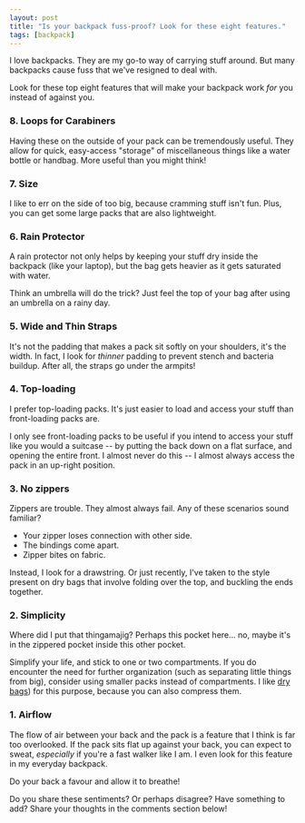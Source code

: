 ```yaml
---
layout: post
title: "Is your backpack fuss-proof? Look for these eight features."
tags: [backpack]
---
```


I love backpacks. They are my go-to way of carrying stuff around. But many backpacks cause fuss that we've resigned to deal with.

Look for these top eight features that will make your backpack work _for_ you instead of against you.

### 8. Loops for Carabiners

Having these on the outside of your pack can be tremendously useful. They allow for quick, easy-access "storage" of miscellaneous things like a water bottle or handbag. More useful than you might think!

### 7. Size

I like to err on the side of too big, because cramming stuff isn't fun. Plus, you can get some large packs that are also lightweight.

### 6. Rain Protector

A rain protector not only helps by keeping your stuff dry inside the backpack (like your laptop), but the bag gets heavier as it gets saturated with water.

Think an umbrella will do the trick? Just feel the top of your bag after using an umbrella on a rainy day.


### 5. Wide and Thin Straps

It's not the padding that makes a pack sit softly on your shoulders, it's the width. In fact, I look for _thinner_ padding to prevent stench and bacteria buildup. After all, the straps go under the armpits!

### 4. Top-loading

I prefer top-loading packs. It's just easier to load and access your stuff than front-loading packs are.

I only see front-loading packs to be useful if you intend to access your stuff like you would a suitcase -- by putting the back down on a flat surface, and opening the entire front. I almost never do this -- I almost always access the pack in an up-right position.


### 3. No zippers

Zippers are trouble. They almost always fail. Any of these scenarios sound familiar?

- Your zipper loses connection with other side.
- The bindings come apart.
- Zipper bites on fabric.

Instead, I look for a drawstring. Or just recently, I've taken to the style present on dry bags that involve folding over the top, and buckling the ends together.

### 2. Simplicity

Where did I put that thingamajig? Perhaps this pocket here... no, maybe it's in the zippered pocket inside this other pocket.

Simplify your life, and stick to one or two compartments. If you do encounter the need for further organization (such as separating little things from big), consider using smaller packs instead of compartments. I like [dry bags](https://en.wikipedia.org/wiki/Dry_bag)) for this purpose, because you can also compress them.


### 1. Airflow

The flow of air between your back and the pack is a feature that I think is far too overlooked. If the pack sits flat up against your back, you can expect to sweat, _especially_ if you're a fast walker like I am. I even look for this feature in my everyday backpack.

Do your back a favour and allow it to breathe!

Do you share these sentiments? Or perhaps disagree? Have something to add? Share your thoughts in the comments section below!
